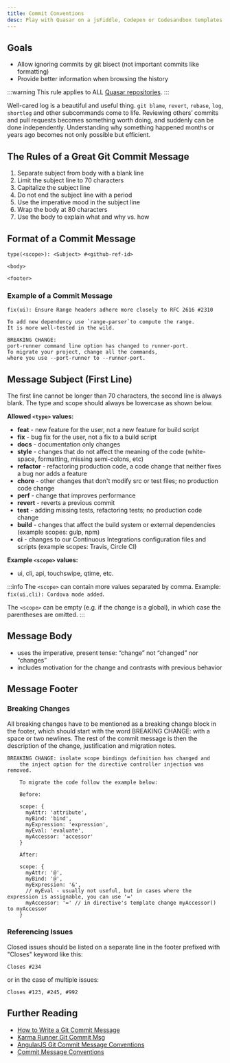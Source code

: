 ```yaml
---
title: Commit Conventions
desc: Play with Quasar on a jsFiddle, Codepen or Codesandbox templates.
---
```


## Goals
- Allow ignoring commits by git bisect (not important commits like formatting)
- Provide better information when browsing the history

:::warning
This rule applies to ALL [Quasar repositories](https://github.com/quasarframework).
:::

Well-cared log is a beautiful and useful thing. `git blame`, `revert`, `rebase`, `log`, `shortlog` and other subcommands come to life. Reviewing others’ commits and pull requests becomes something worth doing, and suddenly can be done independently. Understanding why something happened months or years ago becomes not only possible but efficient.

## The Rules of a Great Git Commit Message

1. Separate subject from body with a blank line
2. Limit the subject line to 70 characters
3. Capitalize the subject line
4. Do not end the subject line with a period
5. Use the imperative mood in the subject line
6. Wrap the body at 80 characters
7. Use the body to explain what and why vs. how

## Format of a Commit Message

```
type(<scope>): <Subject> #<github-ref-id>

<body>

<footer>
```

### Example of a Commit Message

```
fix(ui): Ensure Range headers adhere more closely to RFC 2616 #2310

To add new dependency use `range-parser`to compute the range.
It is more well-tested in the wild.

BREAKING CHANGE:
port-runner command line option has changed to runner-port.
To migrate your project, change all the commands,
where you use --port-runner to --runner-port.
```

## Message Subject (First Line)

The first line cannot be longer than 70 characters, the second line is always blank. The type and scope should always be lowercase as shown below.

**Allowed `<type>` values:**

- **feat** - new feature for the user, not a new feature for build script
- **fix** - bug fix for the user, not a fix to a build script
- **docs** - documentation only changes
- **style** - changes that do not affect the meaning of the code (white-space, formatting, missing semi-colons, etc)
- **refactor** - refactoring production code, a code change that neither fixes a bug nor adds a feature
- **chore** - other changes that don't modify src or test files; no production code change
- **perf** - change that improves performance
- **revert** - reverts a previous commit
- **test** - adding missing tests, refactoring tests; no production code change
- **build** - changes that affect the build system or external dependencies (example scopes: gulp, npm)
- **ci** - changes to our Continuous Integrations configuration files and scripts (example scopes: Travis, Circle CI)

**Example `<scope>` values:**

- ui, cli, api, touchswipe, qtime, etc.

:::info
The `<scope>` can contain more values separated by comma. Example: `fix(ui,cli): Cordova mode added`.

The `<scope>` can be empty (e.g. if the change is a global), in which case the parentheses are omitted.
:::

## Message Body

- uses the imperative, present tense: “change” not “changed” nor “changes”
- includes motivation for the change and contrasts with previous behavior

## Message Footer

### Breaking Changes

All breaking changes have to be mentioned as a breaking change block in the footer, which should start with the word BREAKING CHANGE: with a space or two newlines. The rest of the commit message is then the description of the change, justification and migration notes.

```
BREAKING CHANGE: isolate scope bindings definition has changed and
    the inject option for the directive controller injection was removed.

    To migrate the code follow the example below:

    Before:

    scope: {
      myAttr: 'attribute',
      myBind: 'bind',
      myExpression: 'expression',
      myEval: 'evaluate',
      myAccessor: 'accessor'
    }

    After:

    scope: {
      myAttr: '@',
      myBind: '@',
      myExpression: '&',
      // myEval - usually not useful, but in cases where the expression is assignable, you can use '='
      myAccessor: '=' // in directive's template change myAccessor() to myAccessor
    }
```

### Referencing Issues

Closed issues should be listed on a separate line in the footer prefixed with "Closes" keyword like this:

`Closes #234`

or in the case of multiple issues:

`Closes #123, #245, #992`

## Further Reading

- [How to Write a Git Commit Message](https://chris.beams.io/posts/git-commit/)
- [Karma Runner Git Commit Msg](http://karma-runner.github.io/4.0/dev/git-commit-msg.html)
- [AngularJS Git Commit Message Conventions](https://docs.google.com/document/d/1QrDFcIiPjSLDn3EL15IJygNPiHORgU1_OOAqWjiDU5Y/edit#)
- [Commit Message Conventions](https://gist.github.com/stephenparish/9941e89d80e2bc58a153)
